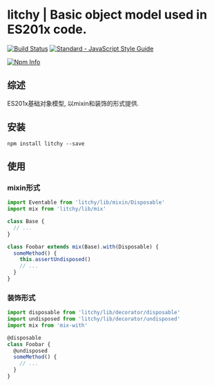 # litchy | Basic object model used in ES201x code.

[![Build Status](https://travis-ci.org/yusangeng/litchy.svg?branch=master)](https://travis-ci.org/yusangeng/litchy) [![Standard - JavaScript Style Guide](https://img.shields.io/badge/code_style-standard-brightgreen.svg)](https://standardjs.com)

[![Npm Info](https://nodei.co/npm/litchy.png?compact=true)](https://www.npmjs.com/package/litchy)

## 综述

ES201x基础对象模型, 以mixin和装饰的形式提供.

## 安装

``` shell
npm install litchy --save
```

## 使用

### mixin形式

``` js
import Eventable from 'litchy/lib/mixin/Disposable'
import mix from 'litchy/lib/mix'

class Base {
  // ...
}

class Foobar extends mix(Base).with(Disposable) {
  someMethod() {
    this.assertUndisposed()
    // ...
  }
}
```

### 装饰形式

``` js
import disposable from 'litchy/lib/decorator/disposable'
import undisposed from 'litchy/lib/decorator/undisposed'
import mix from 'mix-with'

@disposable
class Foobar {
  @undisposed
  someMethod() {
    // ...
  }
}
```
